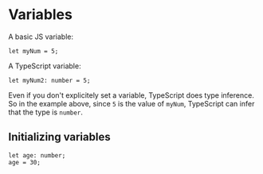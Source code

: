 # Variables

A basic JS variable:

    let myNum = 5;

A TypeScript variable:

    let myNum2: number = 5;

Even if you don't explicitely set a variable, TypeScript does type inference. So in the example above, since `5` is the value of `myNum`, TypeScript can infer that the type is `number`.

## Initializing variables

    let age: number;
    age = 30;